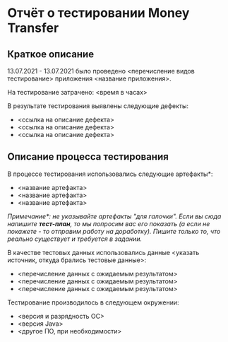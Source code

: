 # Отчёт о тестировании Money Transfer

## Краткое описание

13.07.2021 - 13.07.2021 было проведено <перечисление видов тестирование> приложения <название приложения>.

На тестирование затрачено: <время в часах>

В результате тестирования выявлены следующие дефекты:
* <ссылка на описание дефекта>
* <ссылка на описание дефекта>
* <ссылка на описание дефекта>

## Описание процесса тестирования

В процессе тестирования использовались следующие артефакты*:
* <название артефакта>
* <название артефакта>
* <название артефакта>

*Примечание\*: не указывайте артефакты "для галочки". Если вы сюда напишите **тест-план**, то мы попросим вас его показать (а если не покажете - то отправим работу на доработку). Пишите только то, что реально существует и требуется в задании.*

В качестве тестовых данных использовались данные <указать источник, откуда брались тестовые данные>:
* <перечисление данных с ожидаемым результатом>
* <перечисление данных с ожидаемым результатом>
* <перечисление данных с ожидаемым результатом>

Тестирование производилось в следующем окружении:
* <версия и разрядность ОС>
* <версия Java>
* <другое ПО, при необходимости>